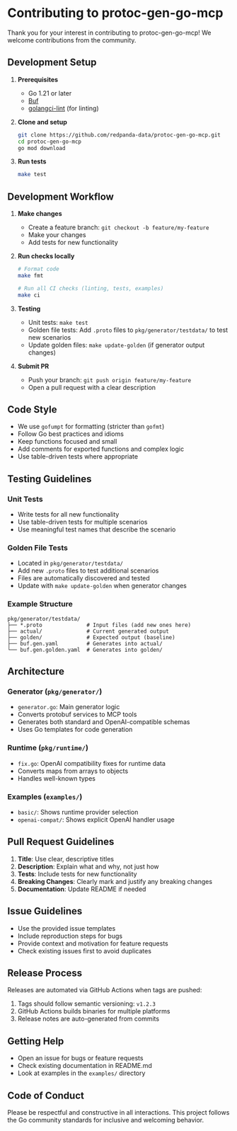 # Contributing to protoc-gen-go-mcp

Thank you for your interest in contributing to protoc-gen-go-mcp! We welcome contributions from the community.

## Development Setup

1. **Prerequisites**
   - Go 1.21 or later
   - [Buf](https://buf.build/docs/installation)
   - [golangci-lint](https://golangci-lint.run/welcome/install/) (for linting)

2. **Clone and setup**
   ```bash
   git clone https://github.com/redpanda-data/protoc-gen-go-mcp.git
   cd protoc-gen-go-mcp
   go mod download
   ```

3. **Run tests**
   ```bash
   make test
   ```

## Development Workflow

1. **Make changes**
   - Create a feature branch: `git checkout -b feature/my-feature`
   - Make your changes
   - Add tests for new functionality

2. **Run checks locally**
   ```bash
   # Format code
   make fmt
   
   # Run all CI checks (linting, tests, examples)
   make ci
   ```

3. **Testing**
   - Unit tests: `make test`
   - Golden file tests: Add `.proto` files to `pkg/generator/testdata/` to test new scenarios
   - Update golden files: `make update-golden` (if generator output changes)

4. **Submit PR**
   - Push your branch: `git push origin feature/my-feature`
   - Open a pull request with a clear description

## Code Style

- We use `gofumpt` for formatting (stricter than `gofmt`)
- Follow Go best practices and idioms
- Keep functions focused and small
- Add comments for exported functions and complex logic
- Use table-driven tests where appropriate

## Testing Guidelines

### Unit Tests
- Write tests for all new functionality
- Use table-driven tests for multiple scenarios
- Use meaningful test names that describe the scenario

### Golden File Tests
- Located in `pkg/generator/testdata/`
- Add new `.proto` files to test additional scenarios
- Files are automatically discovered and tested
- Update with `make update-golden` when generator changes

### Example Structure
```
pkg/generator/testdata/
├── *.proto              # Input files (add new ones here)
├── actual/              # Current generated output  
├── golden/              # Expected output (baseline)
├── buf.gen.yaml         # Generates into actual/
└── buf.gen.golden.yaml  # Generates into golden/
```

## Architecture

### Generator (`pkg/generator/`)
- `generator.go`: Main generator logic
- Converts protobuf services to MCP tools
- Generates both standard and OpenAI-compatible schemas
- Uses Go templates for code generation

### Runtime (`pkg/runtime/`)
- `fix.go`: OpenAI compatibility fixes for runtime data
- Converts maps from arrays to objects
- Handles well-known types

### Examples (`examples/`)
- `basic/`: Shows runtime provider selection
- `openai-compat/`: Shows explicit OpenAI handler usage

## Pull Request Guidelines

1. **Title**: Use clear, descriptive titles
2. **Description**: Explain what and why, not just how
3. **Tests**: Include tests for new functionality
4. **Breaking Changes**: Clearly mark and justify any breaking changes
5. **Documentation**: Update README if needed

## Issue Guidelines

- Use the provided issue templates
- Include reproduction steps for bugs
- Provide context and motivation for feature requests
- Check existing issues first to avoid duplicates

## Release Process

Releases are automated via GitHub Actions when tags are pushed:

1. Tags should follow semantic versioning: `v1.2.3`
2. GitHub Actions builds binaries for multiple platforms
3. Release notes are auto-generated from commits

## Getting Help

- Open an issue for bugs or feature requests
- Check existing documentation in README.md
- Look at examples in the `examples/` directory

## Code of Conduct

Please be respectful and constructive in all interactions. This project follows the Go community standards for inclusive and welcoming behavior.